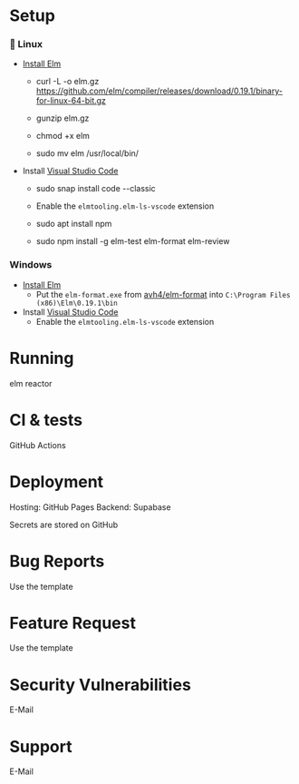 # Setup

### 🐧 Linux
- [Install Elm](https://github.com/elm/compiler/blob/master/installers/linux/README.md)

  - curl -L -o elm.gz https://github.com/elm/compiler/releases/download/0.19.1/binary-for-linux-64-bit.gz

  - gunzip elm.gz

  - chmod +x elm

  - sudo mv elm /usr/local/bin/

- Install [Visual Studio Code](https://code.visualstudio.com/)

  - sudo snap install code --classic

  - Enable the ```elmtooling.elm-ls-vscode``` extension

  - sudo apt install npm

  - sudo npm install -g elm-test elm-format elm-review

### Windows

 - [Install Elm](https://github.com/elm/compiler/releases/download/0.19.1/installer-for-windows.exe)
    - Put the ```elm-format.exe``` from [avh4/elm-format](https://github.com/avh4/elm-format/releases) into ```C:\Program Files (x86)\Elm\0.19.1\bin```
 - Install [Visual Studio Code](https://code.visualstudio.com/) 
    - Enable the ```elmtooling.elm-ls-vscode``` extension

# Running

elm reactor

# CI & tests

GitHub Actions

# Deployment

Hosting: GitHub Pages
Backend: Supabase

Secrets are stored on GitHub

# Bug Reports

Use the template

# Feature Request

Use the template

# Security Vulnerabilities

E-Mail

# Support

E-Mail
